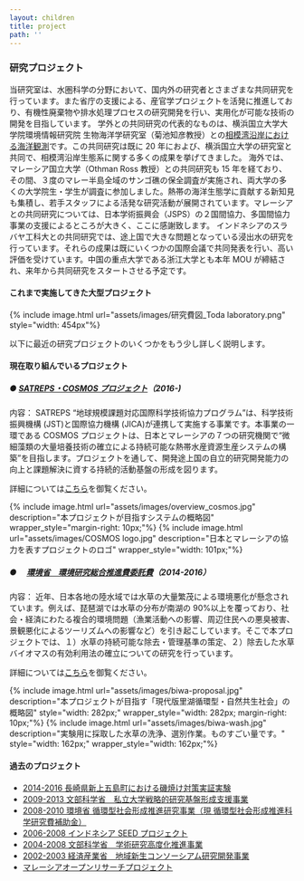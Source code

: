 ```yaml
---
layout: children
title: project
path: ''
---
```


### 研究プロジェクト

当研究室は、水圏科学の分野において、国内外の研究者とさまざまな共同研究を行っています。また省庁の支援による、産官学プロジェクトを活発に推進しており、有機性廃棄物や排水処理プロセスの研究開発を行い、実用化が可能な技術の開発を目指しています。
学外との共同研究の代表的なものは、横浜国立大学大学院環境情報研究院 生物海洋学研究室（菊池知彦教授）との[相模湾沿岸における海洋観測](./studies/study-ocean.html#manazuru)です。この共同研究は既に 20 年におよび、横浜国立大学の研究室と共同で、相模湾沿岸生態系に関する多くの成果を挙げてきました。
海外では、マレーシア国立大学（Othman Ross 教授）との共同研究も 15 年を経ており、その間、３度のマレー半島全域のサンゴ礁の保全調査が実施され、両大学の多くの大学院生・学生が調査に参加しました。熱帯の海洋生態学に貢献する新知見も集積し、若手スタッフによる活発な研究活動が展開されています。マレーシアとの共同研究については、日本学術振興会（JSPS）の２国間協力、多国間協力事業の支援によるところが大きく、ここに感謝致します。
インドネシアのスラバヤ工科大との共同研究では、途上国で大きな問題となっている浸出水の研究を行っています。それらの成果は既にいくつかの国際会議で共同発表を行い、高い評価を受けています。中国の重点大学である浙江大学とも本年 MOU が締結され、来年から共同研究をスタートさせる予定です。

#### これまで実施してきた大型プロジェクト

{% include image.html url="assets/images/研究費図_Toda laboratory.png" style="width: 454px"%}

以下に最近の研究プロジェクトのいくつかをもう少し詳しく説明します。

#### 現在取り組んでいるプロジェクト

##### ● [SATREPS・COSMOS プロジェクト](http://cosmos-satreps.org/)（2016-)

内容：
SATREPS “地球規模課題対応国際科学技術協力プログラム”は、科学技術振興機構 (JST)と国際協力機構 (JICA)が連携して実施する事業です。本事業の一環である COSMOS プロジェクトは、日本とマレーシアの７つの研究機関で“微細藻類の大量培養技術の確立による持続可能な熱帯水産資源生産システムの構築”を目指します。プロジェクトを通して、開発途上国の自立的研究開発能力の向上と課題解決に資する持続的活動基盤の形成を図ります。

詳細については[こちら](http://cosmos-satreps.org/)を御覧ください。
<div class="multiple_figure_wrapper">
{% include image.html url="assets/images/overview_cosmos.jpg" description="本プロジェクトが目指すシステムの概略図" wrapper_style="margin-right: 10px;"%}
{% include image.html url="assets/images/COSMOS logo.jpg" description="日本とマレーシアの協力を表すプロジェクトのロゴ" wrapper_style="width: 101px;"%}
</div>

##### ● 　[環境省　環境研究総合推進費委託費](./project-biwa.html)（2014-2016）

内容：
近年、日本各地の陸水域では水草の大量繁茂による環境悪化が懸念されています。例えば、琵琶湖では水草の分布が南湖の 90%以上を覆っており、社会・経済にわたる複合的環境問題（漁業活動への影響、周辺住民への悪臭被害、景観悪化によるツーリズムへの影響など）を引き起こしています。そこで本プロジェクトでは、１）水草の持続可能な除去・管理基準の策定、２）除去した水草バイオマスの有効利用法の確立についての研究を行っています。

詳細については[こちら](./project-biwa.html)を御覧ください。

<div class="multiple_figure_wrapper">
{% include image.html url="assets/images/biwa-proposal.jpg" description="本プロジェクトが目指す「現代版里湖循環型・自然共生社会」の概略図" style="width: 282px;" wrapper_style="width: 282px; margin-right: 10px;"%}
{% include image.html url="assets/images/biwa-wash.jpg" description="実験用に採取した水草の洗浄、選別作業。ものすごい量です。" style="width: 162px;" wrapper_style="width: 162px;"%}
</div>

#### 過去のプロジェクト
- [2014-2016 長崎県新上五島町における磯焼け対策実証実験](./pastprojects.html#pp_2014-2016)
- [2009-2013 文部科学省　私立大学戦略的研究基盤形成支援事業](./pastprojects.html#pp_2009-2013)
- [2008-2010 環境省 循環型社会形成推進研究事業（現 循環型社会形成推進科学研究費補助金）](./pastprojects.html#pp_2008-2010)
- [2006-2008 インドネシア SEED プロジェクト](./pastprojects.html#pp_2006-2008)
- [2004-2008 文部科学省　学術研究高度化推進事業](./pastprojects.html#pp_2004-2008)
- [2002-2003 経済産業省　地域新生コンソーシアム研究開発事業](./pastprojects.html#pp_2002-2003)
- [マレーシアオープンリサーチプロジェクト](./pastprojects.html#pp_Malaysia)

<a class="scroll_to_top"></a>
